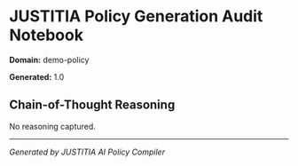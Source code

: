 # JUSTITIA Policy Generation Audit Notebook

**Domain:** demo-policy

**Generated:** 1.0

## Chain-of-Thought Reasoning

No reasoning captured.

---

*Generated by JUSTITIA AI Policy Compiler*

